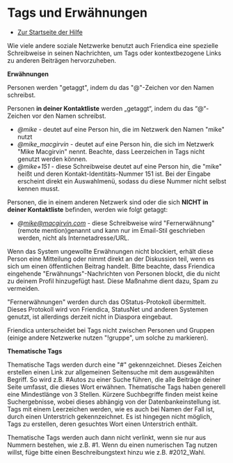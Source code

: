 Tags und Erwähnungen
=================

* [Zur Startseite der Hilfe](help)

Wie viele andere soziale Netzwerke benutzt auch Friendica eine spezielle Schreibweise in seinen Nachrichten, um Tags oder kontextbezogene Links zu anderen Beiträgen hervorzuheben.

**Erwähnungen**

Personen werden "getaggt", indem du das "@"-Zeichen vor den Namen schreibst. 

Personen **in deiner Kontaktliste** werden „getaggt“, indem du das “@“-Zeichen vor den Namen schreibst. 
 
* <i>@mike</i> - deutet auf eine Person hin, die im Netzwerk den Namen "mike" nutzt
* <i>@mike_macgirvin</i> - deutet auf eine Person hin, die sich im Netzwerk "Mike Macgirvin" nennt. Beachte, dass Leerzeichen in Tags nicht genutzt werden können.
* <i>@mike+151</i> - diese Schreibweise deutet auf eine Person hin, die "mike" heißt und deren Kontakt-Identitäts-Nummer 151 ist. Bei der Eingabe erscheint direkt ein Auswahlmenü, sodass du diese Nummer nicht selbst kennen musst. 

Personen, die in einem anderen Netzwerk sind oder die sich **NICHT in deiner Kontaktliste** befinden, werden wie folgt getaggt: 
 
* <i>@mike@macgirvin.com</i> - diese Schreibweise wird "Fernerwähnung" (remote mention)genannt und kann nur im Email-Stil geschrieben werden, nicht als Internetadresse/URL.


Wenn das System ungewollte Erwähnungen nicht blockiert, erhält diese Person eine Mitteilung oder nimmt direkt an der Diskussion teil, wenn es sich um einen öffentlichen Beitrag handelt. Bitte beachte, dass Friendica eingehende "Erwähnungs"-Nachrichten von Personen blockt, die du nicht zu deinem Profil hinzugefügt hast. Diese Maßnahme dient dazu, Spam zu vermeiden.

"Fernerwähnungen" werden durch das OStatus-Protokoll übermittelt. Dieses Protokoll wird von Friendica, StatusNet und anderen Systemen genutzt, ist allerdings derzeit nicht in Diaspora eingebaut. 

Friendica unterscheidet bei Tags nicht zwischen Personen und Gruppen (einige andere Netzwerke nutzen "!gruppe", um solche zu markieren).


**Thematische Tags**

Thematische Tags werden durch eine "#" gekennzeichnet. Dieses Zeichen erstellen einen Link zur allgemeinen Seitensuche mit dem ausgewählten Begriff. So wird z.B. #Autos zu einer Suche führen, die alle Beiträge deiner Seite umfasst, die dieses Wort erwähnen. Thematische Tags haben generell eine Mindestlänge von 3 Stellen. Kürzere Suchbegriffe finden meist keine Suchergebnisse, wobei dieses abhängig von der Datenbankeinstellung ist. Tags mit einem Leerzeichen werden, wie es auch bei Namen der Fall ist, durch einen Unterstrich gekennzeichnet. Es ist hingegen nicht möglich, Tags zu erstellen, deren gesuchtes Wort einen Unterstrich enthält. 

Thematische Tags werden auch dann nicht verlinkt, wenn sie nur aus Nummern bestehen, wie z.B. #1. Wenn du einen numerischen Tag nutzen willst, füge bitte einen Beschreibungstext hinzu wie z.B. #2012_Wahl.

